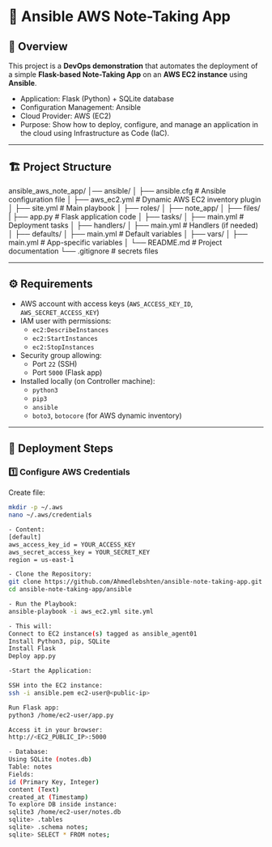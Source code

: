 # 📝 Ansible AWS Note-Taking App

## 📌 Overview
This project is a **DevOps demonstration** that automates the deployment of a simple **Flask-based Note-Taking App** on an **AWS EC2 instance** using **Ansible**.

- Application: Flask (Python) + SQLite database
- Configuration Management: Ansible
- Cloud Provider: AWS (EC2)
- Purpose: Show how to deploy, configure, and manage an application in the cloud using Infrastructure as Code (IaC).

---

## 🏗️ Project Structure
ansible_aws_note_app/
│── ansible/
│                  ├── ansible.cfg               # Ansible configuration file
│                  ├── aws_ec2.yml               # Dynamic AWS EC2 inventory plugin
│                  ├── site.yml                  # Main playbook
│                  ├── roles/
│                         ├── note_app/
│                                     ├── files/ 
|                                            ├── app.py           # Flask application code
│                                     ├── tasks/
│                                            ├── main.yml         # Deployment tasks
│                                     ├── handlers/
│                                            ├── main.yml         # Handlers (if needed)
│                                     ├── defaults/
│                                            ├── main.yml         # Default variables
│                                     ├── vars/
│                                            ├── main.yml         # App-specific variables
│
└── README.md                # Project documentation
└── .gitignore               # secrets files


---

## ⚙️ Requirements
- AWS account with access keys (`AWS_ACCESS_KEY_ID`, `AWS_SECRET_ACCESS_KEY`)
- IAM user with permissions:
  - `ec2:DescribeInstances`
  - `ec2:StartInstances`
  - `ec2:StopInstances`
- Security group allowing:
  - Port `22` (SSH)
  - Port `5000` (Flask app)
- Installed locally (on Controller machine):
  - `python3`
  - `pip3`
  - `ansible`
  - `boto3`, `botocore` (for AWS dynamic inventory)

---

## 🚀 Deployment Steps

### 1️⃣ Configure AWS Credentials
Create file:
```bash
mkdir -p ~/.aws
nano ~/.aws/credentials

- Content:
[default]
aws_access_key_id = YOUR_ACCESS_KEY
aws_secret_access_key = YOUR_SECRET_KEY
region = us-east-1

- Clone the Repository:
git clone https://github.com/Ahmedlebshten/ansible-note-taking-app.git
cd ansible-note-taking-app/ansible

- Run the Playbook:
ansible-playbook -i aws_ec2.yml site.yml

- This will:
Connect to EC2 instance(s) tagged as ansible_agent01
Install Python3, pip, SQLite
Install Flask
Deploy app.py

-Start the Application:

SSH into the EC2 instance:
ssh -i ansible.pem ec2-user@<public-ip>

Run Flask app:
python3 /home/ec2-user/app.py

Access it in your browser:
http://<EC2_PUBLIC_IP>:5000

- Database:
Using SQLite (notes.db)
Table: notes
Fields:
id (Primary Key, Integer)
content (Text)
created_at (Timestamp)
To explore DB inside instance:
sqlite3 /home/ec2-user/notes.db
sqlite> .tables
sqlite> .schema notes;
sqlite> SELECT * FROM notes;
